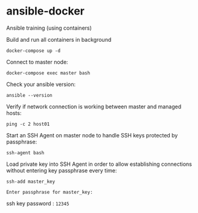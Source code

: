 # ansible-docker
Ansible training (using containers)

Build and run all containers in background

`docker-compose up -d`

Connect to master node:

`docker-compose exec master bash`

Check your ansible version:

`ansible --version`

Verify if network connection is working between master and managed hosts:

`ping -c 2 host01`

Start an SSH Agent on master node to handle SSH keys protected by passphrase:

`ssh-agent bash`

Load private key into SSH Agent in order to allow establishing connections without entering key passphrase every time:

`ssh-add master_key`

`Enter passphrase for master_key:`

ssh key password : `12345`